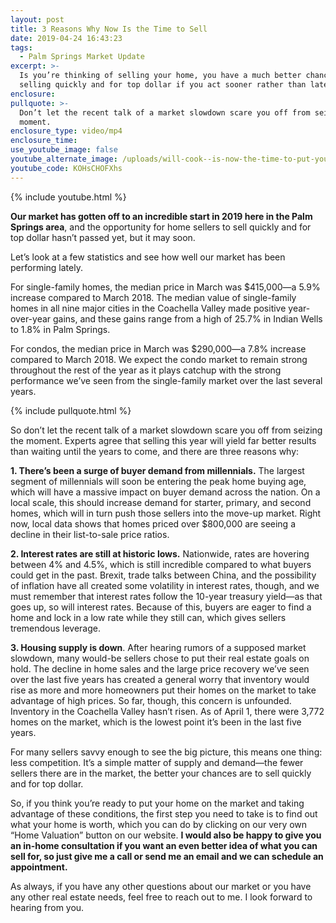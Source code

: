 ```yaml
---
layout: post
title: 3 Reasons Why Now Is the Time to Sell
date: 2019-04-24 16:43:23
tags:
  - Palm Springs Market Update
excerpt: >-
  Is you’re thinking of selling your home, you have a much better chance of
  selling quickly and for top dollar if you act sooner rather than later.
enclosure:
pullquote: >-
  Don’t let the recent talk of a market slowdown scare you off from seizing the
  moment.
enclosure_type: video/mp4
enclosure_time:
use_youtube_image: false
youtube_alternate_image: /uploads/will-cook--is-now-the-time-to-put-your-home-on-the-market-youtube.jpg
youtube_code: KOHsCHOFXhs
---
```


{% include youtube.html %}

**Our market has gotten off to an incredible start in 2019 here in the Palm Springs area**, and the opportunity for home sellers to sell quickly and for top dollar hasn’t passed yet, but it may soon.

Let’s look at a few statistics and see how well our market has been performing lately.

For single-family homes, the median price in March was $415,000—a 5.9% increase compared to March 2018. The median value of single-family homes in all nine major cities in the Coachella Valley made positive year-over-year gains, and these gains range from a high of 25.7% in Indian Wells to 1.8% in Palm Springs.

For condos, the median price in March was $290,000—a 7.8% increase compared to March 2018. We expect the condo market to remain strong throughout the rest of the year as it plays catchup with the strong performance we’ve seen from the single-family market over the last several years.

{% include pullquote.html %}

So don’t let the recent talk of a market slowdown scare you off from seizing the moment. Experts agree that selling this year will yield far better results than waiting until the years to come, and there are three reasons why:

**1\. There’s been a surge of buyer demand from millennials.** The largest segment of millennials will soon be entering the peak home buying age, which will have a massive impact on buyer demand across the nation. On a local scale, this should increase demand for starter, primary, and second homes, which will in turn push those sellers into the move-up market. Right now, local data shows that homes priced over $800,000 are seeing a decline in their list-to-sale price ratios.

**2\. Interest rates are still at historic lows.** Nationwide, rates are hovering between 4% and 4.5%, which is still incredible compared to what buyers could get in the past. Brexit, trade talks between China, and the possibility of inflation have all created some volatility in interest rates, though, and we must remember that interest rates follow the 10-year treasury yield—as that goes up, so will interest rates. Because of this, buyers are eager to find a home and lock in a low rate while they still can, which gives sellers tremendous leverage.

**3\. Housing supply is down**. After hearing rumors of a supposed market slowdown, many would-be sellers chose to put their real estate goals on hold. The decline in home sales and the large price recovery we’ve seen over the last five years has created a general worry that inventory would rise as more and more homeowners put their homes on the market to take advantage of high prices. So far, though, this concern is unfounded. Inventory in the Coachella Valley hasn’t risen. As of April 1, there were 3,772 homes on the market, which is the lowest point it’s been in the last five years.

For many sellers savvy enough to see the big picture, this means one thing: less competition. It’s a simple matter of supply and demand—the fewer sellers there are in the market, the better your chances are to sell quickly and for top dollar.

So, if you think you’re ready to put your home on the market and taking advantage of these conditions, the first step you need to take is to find out what your home is worth, which you can do by clicking on our very own “Home Valuation” button on our website. **I would also be happy to give you an in-home consultation if you want an even better idea of what you can sell for, so just give me a call or send me an email and we can schedule an appointment.**

As always, if you have any other questions about our market or you have any other real estate needs, feel free to reach out to me. I look forward to hearing from you.